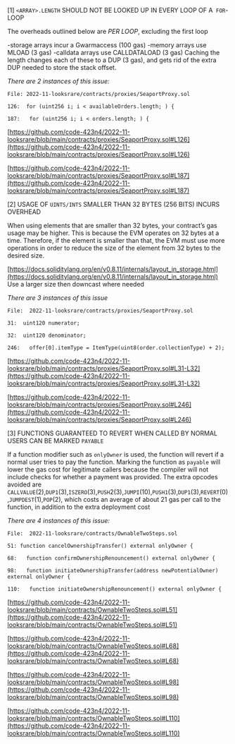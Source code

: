 [1] ``<ARRAY>.LENGTH`` SHOULD NOT BE LOOKED UP IN EVERY LOOP OF A`` FOR``-LOOP

The overheads outlined below are *PER LOOP*, excluding the first loop

-storage arrays incur a Gwarmaccess (100 gas)
-memory arrays use MLOAD (3 gas)
-calldata arrays use CALLDATALOAD (3 gas)
Caching the length changes each of these to a DUP<N> (3 gas), and gets rid of the extra DUP<N> needed to store the stack offset.

*There are 2 instances of this issue:*

```
File: 2022-11-looksrare/contracts/proxies/SeaportProxy.sol

126:  for (uint256 i; i < availableOrders.length; ) {

187:   for (uint256 i; i < orders.length; ) {

```
[https://github.com/code-423n4/2022-11-looksrare/blob/main/contracts/proxies/SeaportProxy.sol#L126](https://github.com/code-423n4/2022-11-looksrare/blob/main/contracts/proxies/SeaportProxy.sol#L126)

[https://github.com/code-423n4/2022-11-looksrare/blob/main/contracts/proxies/SeaportProxy.sol#L187](https://github.com/code-423n4/2022-11-looksrare/blob/main/contracts/proxies/SeaportProxy.sol#L187)


[2]  USAGE OF ``UINTS/INTS`` SMALLER THAN 32 BYTES (256 BITS) INCURS OVERHEAD

When using elements that are smaller than 32 bytes, your contract’s gas usage may be higher. This is because the EVM operates on 32 bytes at a time. Therefore, if the element is smaller than that, the EVM must use more operations in order to reduce the size of the element from 32 bytes to the desired size.

[https://docs.soliditylang.org/en/v0.8.11/internals/layout_in_storage.html](https://docs.soliditylang.org/en/v0.8.11/internals/layout_in_storage.html) Use a larger size then downcast where needed

*There are 3 instances of this issue*

```
File:  2022-11-looksrare/contracts/proxies/SeaportProxy.sol

31:  uint120 numerator;

32:  uint120 denominator;

246:   offer[0].itemType = ItemType(uint8(order.collectionType) + 2);
```

[https://github.com/code-423n4/2022-11-looksrare/blob/main/contracts/proxies/SeaportProxy.sol#L31-L32](https://github.com/code-423n4/2022-11-looksrare/blob/main/contracts/proxies/SeaportProxy.sol#L31-L32)


[https://github.com/code-423n4/2022-11-looksrare/blob/main/contracts/proxies/SeaportProxy.sol#L246](https://github.com/code-423n4/2022-11-looksrare/blob/main/contracts/proxies/SeaportProxy.sol#L246)



[3] FUNCTIONS GUARANTEED TO REVERT WHEN CALLED BY NORMAL USERS CAN BE MARKED ``PAYABLE``

If a function modifier such as ``onlyOwner`` is used, the function will revert if a normal user tries to pay the function. Marking the function as ``payable`` will lower the gas cost for legitimate callers because the compiler will not include checks for whether a payment was provided. The extra opcodes avoided are ``CALLVALUE``(2),``DUP1``(3),``ISZERO``(3),``PUSH``2(3),``JUMPI``(10),``PUSH1``(3),``DUP1``(3),``REVERT``(0),``JUMPDEST``(1),``POP``(2), which costs an average of about 21 gas per call to the function, in addition to the extra deployment cost

*There are 4 instances of this issue:*

```
File:  2022-11-looksrare/contracts/OwnableTwoSteps.sol

51: function cancelOwnershipTransfer() external onlyOwner {

68:   function confirmOwnershipRenouncement() external onlyOwner {

98:   function initiateOwnershipTransfer(address newPotentialOwner) external onlyOwner {

110:   function initiateOwnershipRenouncement() external onlyOwner {
```

[https://github.com/code-423n4/2022-11-looksrare/blob/main/contracts/OwnableTwoSteps.sol#L51](https://github.com/code-423n4/2022-11-looksrare/blob/main/contracts/OwnableTwoSteps.sol#L51)

[https://github.com/code-423n4/2022-11-looksrare/blob/main/contracts/OwnableTwoSteps.sol#L68](https://github.com/code-423n4/2022-11-looksrare/blob/main/contracts/OwnableTwoSteps.sol#L68)

[https://github.com/code-423n4/2022-11-looksrare/blob/main/contracts/OwnableTwoSteps.sol#L98](https://github.com/code-423n4/2022-11-looksrare/blob/main/contracts/OwnableTwoSteps.sol#L98)

[https://github.com/code-423n4/2022-11-looksrare/blob/main/contracts/OwnableTwoSteps.sol#L110](https://github.com/code-423n4/2022-11-looksrare/blob/main/contracts/OwnableTwoSteps.sol#L110)



